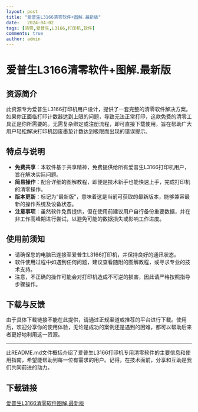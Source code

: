 ```yaml
---
layout: post
title: "爱普生L3166清零软件+图解.最新版"
date:   2024-04-02
tags: [清零,爱普生,L3166,打印机,软件]
comments: true
author: admin
---
```

# 爱普生L3166清零软件+图解.最新版

## 资源简介

此资源专为爱普生L3166打印机用户设计，提供了一套完整的清零软件解决方案。如果你正面临打印计数器达到上限的问题，导致无法正常打印，这款免费的清零工具正是你所需要的。无需复杂绑定或注册流程，即可直接下载使用，旨在帮助广大用户轻松解决打印机因废墨垫计数达到极限而出现的错误提示。

## 特点与说明

- **免费共享**：本软件基于共享精神，免费提供给所有爱普生L3166打印机用户，旨在解决实际问题。
- **简易操作**：配合详细的图解教程，即便是技术新手也能快速上手，完成打印机的清零操作。
- **版本更新**：标记为“最新版”，意味着这是当前可获取的最新版本，能够兼容最新的操作系统及设备状态。
- **注意事项**：虽然软件免费提供，但在使用前建议用户自行备份重要数据，并在非工作高峰期进行尝试，以避免可能的数据损失或影响工作进度。

## 使用前须知

- 请确保您的电脑已连接至爱普生L3166打印机，并保持良好的通讯状态。
- 软件使用过程中如遇到任何问题，建议查看随附的图解教程，或寻求专业的技术支持。
- 注意，不正确的操作可能会对打印机造成不可逆的损害，因此请严格按照指导步骤操作。

## 下载与反馈

由于具体下载链接不能在此提供，请通过正规渠道或推荐的平台进行下载。使用后，欢迎分享你的使用体验，无论是成功的案例还是遇到的困难，都可以帮助后来者更好地利用这一资源。

---

此README.md文件概括介绍了爱普生L3166打印机专用清零软件的主要信息和使用指南，希望能帮助到每一位有需求的用户。记得，在技术面前，分享和互助是我们共同前进的动力。

## 下载链接

[爱普生L3166清零软件图解.最新版](https://pan.quark.cn/s/68a410c3e024)